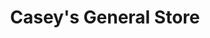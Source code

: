 ---
title: "Casey's General Store"
url: /columbia/caseys-general-store-south-el-chaparral-avenue/
shop: convenience
---